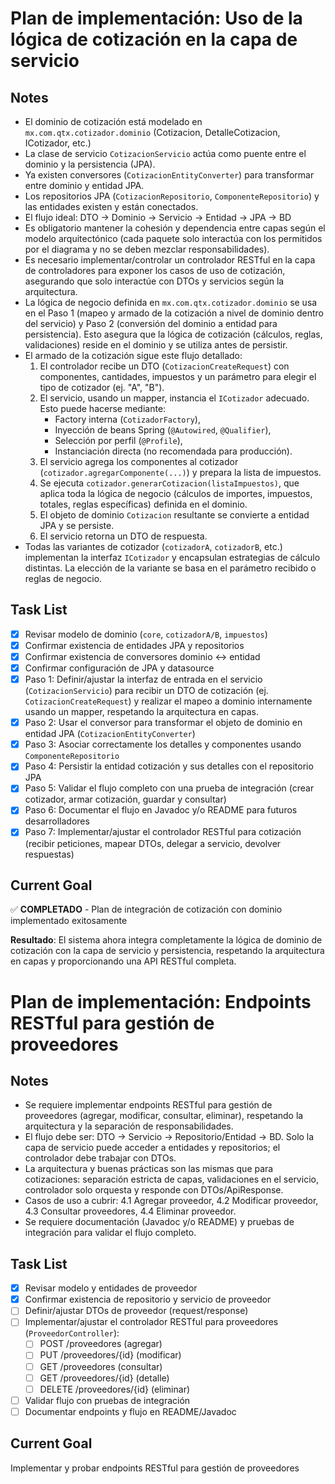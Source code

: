 # Plan de implementación: Uso de la lógica de cotización en la capa de servicio

## Notes
- El dominio de cotización está modelado en `mx.com.qtx.cotizador.dominio` (Cotizacion, DetalleCotizacion, ICotizador, etc.)
- La clase de servicio `CotizacionServicio` actúa como puente entre el dominio y la persistencia (JPA).
- Ya existen conversores (`CotizacionEntityConverter`) para transformar entre dominio y entidad JPA.
- Los repositorios JPA (`CotizacionRepositorio`, `ComponenteRepositorio`) y las entidades existen y están conectados.
- El flujo ideal: DTO → Dominio → Servicio → Entidad → JPA → BD
- Es obligatorio mantener la cohesión y dependencia entre capas según el modelo arquitectónico (cada paquete solo interactúa con los permitidos por el diagrama y no se deben mezclar responsabilidades).
- Es necesario implementar/controlar un controlador RESTful en la capa de controladores para exponer los casos de uso de cotización, asegurando que solo interactúe con DTOs y servicios según la arquitectura.
- La lógica de negocio definida en `mx.com.qtx.cotizador.dominio` se usa en el Paso 1 (mapeo y armado de la cotización a nivel de dominio dentro del servicio) y Paso 2 (conversión del dominio a entidad para persistencia). Esto asegura que la lógica de cotización (cálculos, reglas, validaciones) reside en el dominio y se utiliza antes de persistir.
- El armado de la cotización sigue este flujo detallado:
  1. El controlador recibe un DTO (`CotizacionCreateRequest`) con componentes, cantidades, impuestos y un parámetro para elegir el tipo de cotizador (ej. "A", "B").
  2. El servicio, usando un mapper, instancia el `ICotizador` adecuado. Esto puede hacerse mediante:
     - Factory interna (`CotizadorFactory`),
     - Inyección de beans Spring (`@Autowired`, `@Qualifier`),
     - Selección por perfil (`@Profile`),
     - Instanciación directa (no recomendada para producción).
  3. El servicio agrega los componentes al cotizador (`cotizador.agregarComponente(...)`) y prepara la lista de impuestos.
  4. Se ejecuta `cotizador.generarCotizacion(listaImpuestos)`, que aplica toda la lógica de negocio (cálculos de importes, impuestos, totales, reglas específicas) definida en el dominio.
  5. El objeto de dominio `Cotizacion` resultante se convierte a entidad JPA y se persiste.
  6. El servicio retorna un DTO de respuesta.
- Todas las variantes de cotizador (`cotizadorA`, `cotizadorB`, etc.) implementan la interfaz `ICotizador` y encapsulan estrategias de cálculo distintas. La elección de la variante se basa en el parámetro recibido o reglas de negocio.

## Task List
- [x] Revisar modelo de dominio (`core`, `cotizadorA/B`, `impuestos`)
- [x] Confirmar existencia de entidades JPA y repositorios
- [x] Confirmar existencia de conversores dominio <-> entidad
- [x] Confirmar configuración de JPA y datasource
- [x] Paso 1: Definir/ajustar la interfaz de entrada en el servicio (`CotizacionServicio`) para recibir un DTO de cotización (ej. `CotizacionCreateRequest`) y realizar el mapeo a dominio internamente usando un mapper, respetando la arquitectura en capas.
- [x] Paso 2: Usar el conversor para transformar el objeto de dominio en entidad JPA (`CotizacionEntityConverter`)
- [x] Paso 3: Asociar correctamente los detalles y componentes usando `ComponenteRepositorio`
- [x] Paso 4: Persistir la entidad cotización y sus detalles con el repositorio JPA
- [x] Paso 5: Validar el flujo completo con una prueba de integración (crear cotizador, armar cotización, guardar y consultar)
- [x] Paso 6: Documentar el flujo en Javadoc y/o README para futuros desarrolladores
- [x] Paso 7: Implementar/ajustar el controlador RESTful para cotización (recibir peticiones, mapear DTOs, delegar a servicio, devolver respuestas)

## Current Goal  
✅ **COMPLETADO** - Plan de integración de cotización con dominio implementado exitosamente

**Resultado**: El sistema ahora integra completamente la lógica de dominio de cotización con la capa de servicio y persistencia, respetando la arquitectura en capas y proporcionando una API RESTful completa.

# Plan de implementación: Endpoints RESTful para gestión de proveedores

## Notes
- Se requiere implementar endpoints RESTful para gestión de proveedores (agregar, modificar, consultar, eliminar), respetando la arquitectura y la separación de responsabilidades.
- El flujo debe ser: DTO → Servicio → Repositorio/Entidad → BD. Solo la capa de servicio puede acceder a entidades y repositorios; el controlador debe trabajar con DTOs.
- La arquitectura y buenas prácticas son las mismas que para cotizaciones: separación estricta de capas, validaciones en el servicio, controlador solo orquesta y responde con DTOs/ApiResponse.
- Casos de uso a cubrir: 4.1 Agregar proveedor, 4.2 Modificar proveedor, 4.3 Consultar proveedores, 4.4 Eliminar proveedor.
- Se requiere documentación (Javadoc y/o README) y pruebas de integración para validar el flujo completo.

## Task List
- [x] Revisar modelo y entidades de proveedor
- [x] Confirmar existencia de repositorio y servicio de proveedor
- [ ] Definir/ajustar DTOs de proveedor (request/response)
- [ ] Implementar/ajustar el controlador RESTful para proveedores (`ProveedorController`):
    - [ ] POST /proveedores (agregar)
    - [ ] PUT /proveedores/{id} (modificar)
    - [ ] GET /proveedores (consultar)
    - [ ] GET /proveedores/{id} (detalle)
    - [ ] DELETE /proveedores/{id} (eliminar)
- [ ] Validar flujo con pruebas de integración
- [ ] Documentar endpoints y flujo en README/Javadoc

## Current Goal
Implementar y probar endpoints RESTful para gestión de proveedores